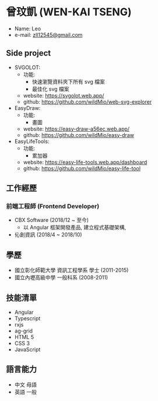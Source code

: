 # 曾玟凱 (WEN-KAI TSENG)

- Name: Leo
- e-mail: zll12545@gmail.com

## Side project

- SVGOLOT:
  - 功能:
    - 快速瀏覽資料夾下所有 svg 檔案
    - 最佳化 svg 檔案
  - website: <https://svgolot.web.app/>
  - github: <https://github.com/wildMio/web-svg-explorer>
- EasyDraw:
  - 功能:
    - 畫圖
  - website: <https://easy-draw-a56ec.web.app/>
  - github: <https://github.com/wildMio/easy-draw>
- EasyLifeTools:
  - 功能:
    - 累加器
  - website: <https://easy-life-tools.web.app/dashboard>
  - github: <https://github.com/wildMio/easy-life-tool>

## 工作經歷

### 前端工程師 (Frontend Developer)

- CBX Software (2018/12 ~ 至今)
  - 以 Angular 框架開發產品, 建立程式基礎架構,
- 伈創資訊 (2018/4 ~ 2018/10)

## 學歷

- 國立彰化師範大學 資訊工程學系 學士 (2011-2015)
- 國立內壢高級中學 一般科系 (2008-2011)

## 技能清單

- Angular
- Typescript
- rxjs
- ag-grid
- HTML 5
- CSS 3
- JavaScript

## 語言能力

- 中文 母語
- 英語 一般
